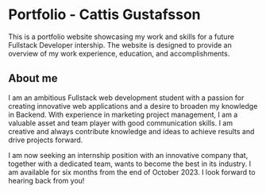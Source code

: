 # Portfolio - Cattis Gustafsson
This is a portfolio website showcasing my work and skills for a future Fullstack Developer intership. The website is designed to provide an overview of my work experience, education, and accomplishments. 

## About me
I am an ambitious Fullstack web development student with a passion for creating innovative web applications and a desire to broaden my knowledge in Backend. With experience in marketing project management, I am a valuable asset and team player with good communication skills. I am creative and always contribute knowledge and ideas to achieve results and drive projects forward.

I am now seeking an internship position with an innovative company that, together with a dedicated team, wants to become the best in its industry. I am available for six months from the end of October 2023. I look forward to hearing back from you!
